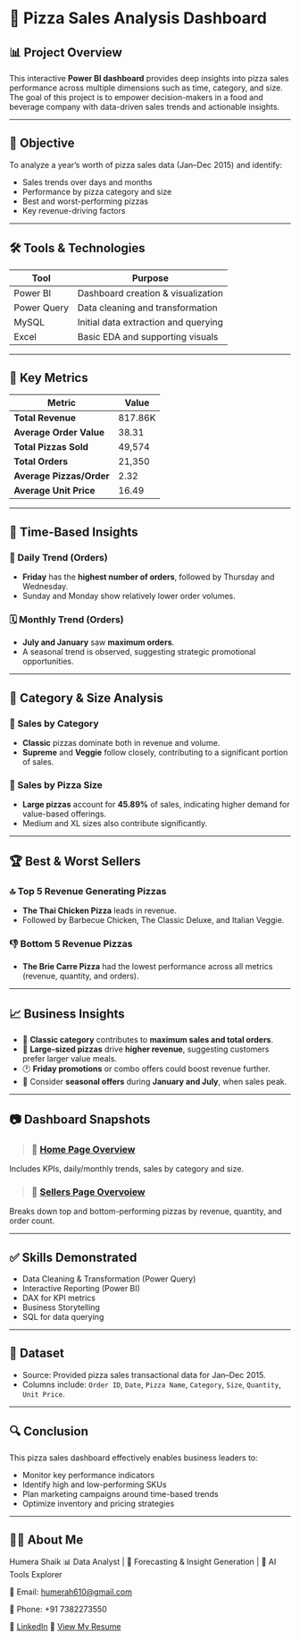 # 🍕 Pizza Sales Analysis Dashboard

## 📊 Project Overview

This interactive **Power BI dashboard** provides deep insights into pizza sales performance across multiple dimensions such as time, category, and size. The goal of this project is to empower decision-makers in a food and beverage company with data-driven sales trends and actionable insights.

---

## 🎯 Objective

To analyze a year’s worth of pizza sales data (Jan–Dec 2015) and identify:
- Sales trends over days and months
- Performance by pizza category and size
- Best and worst-performing pizzas
- Key revenue-driving factors

---

## 🛠 Tools & Technologies

| Tool        | Purpose                             |
|-------------|--------------------------------------|
| Power BI    | Dashboard creation & visualization   |
| Power Query | Data cleaning and transformation     |
| MySQL       | Initial data extraction and querying |
| Excel       | Basic EDA and supporting visuals     |

---

## 📌 Key Metrics

| Metric                    | Value     |
|---------------------------|-----------|
| **Total Revenue**         | 817.86K   |
| **Average Order Value**   | 38.31     |
| **Total Pizzas Sold**     | 49,574    |
| **Total Orders**          | 21,350    |
| **Average Pizzas/Order**  | 2.32      |
| **Average Unit Price**    | 16.49     |

---

## 📅 Time-Based Insights

### 📆 Daily Trend (Orders)
- **Friday** has the **highest number of orders**, followed by Thursday and Wednesday.
- Sunday and Monday show relatively lower order volumes.

### 🗓️ Monthly Trend (Orders)
- **July and January** saw **maximum orders**.
- A seasonal trend is observed, suggesting strategic promotional opportunities.

---

## 🧀 Category & Size Analysis

### 📂 Sales by Category
- **Classic** pizzas dominate both in revenue and volume.
- **Supreme** and **Veggie** follow closely, contributing to a significant portion of sales.

### 📏 Sales by Pizza Size
- **Large pizzas** account for **45.89%** of sales, indicating higher demand for value-based offerings.
- Medium and XL sizes also contribute significantly.

---

## 🏆 Best & Worst Sellers

### 🔝 Top 5 Revenue Generating Pizzas
- **The Thai Chicken Pizza** leads in revenue.
- Followed by Barbecue Chicken, The Classic Deluxe, and Italian Veggie.

### 👎 Bottom 5 Revenue Pizzas
- **The Brie Carre Pizza** had the lowest performance across all metrics (revenue, quantity, and orders).

---

## 📈 Business Insights

- 🍕 **Classic category** contributes to **maximum sales and total orders**.
- 📏 **Large-sized pizzas** drive **higher revenue**, suggesting customers prefer larger value meals.
- 🕐 **Friday promotions** or combo offers could boost revenue further.
- 📅 Consider **seasonal offers** during **January and July**, when sales peak.

---

## 📷 Dashboard Snapshots

> ### 📍 [Home Page Overview](Dashboard/Home)  
Includes KPIs, daily/monthly trends, sales by category and size.

> ### 📍 [Sellers Page Overvoiew](Dashboard/Sellers)
Breaks down top and bottom-performing pizzas by revenue, quantity, and order count.

---

## ✅ Skills Demonstrated

- Data Cleaning & Transformation (Power Query)
- Interactive Reporting (Power BI)
- DAX for KPI metrics
- Business Storytelling
- SQL for data querying

---

## 📁 Dataset

- Source: Provided pizza sales transactional data for Jan–Dec 2015.
- Columns include: `Order ID`, `Date`, `Pizza Name`, `Category`, `Size`, `Quantity`, `Unit Price`.

---

## 🔍 Conclusion

This pizza sales dashboard effectively enables business leaders to:
- Monitor key performance indicators
- Identify high and low-performing SKUs
- Plan marketing campaigns around time-based trends
- Optimize inventory and pricing strategies

---

## 👩‍💻 About Me
Humera Shaik
📊 Data Analyst | 🎯 Forecasting & Insight Generation | 🤖 AI Tools Explorer

📧 Email: humerah610@gmail.com

📱 Phone: +91 7382273550

🔗 [LinkedIn](https://www.linkedin.com/in/humera-shaik-dataanalyst/)
📄 [View My Resume](HS%20DA%2045.pdf)
